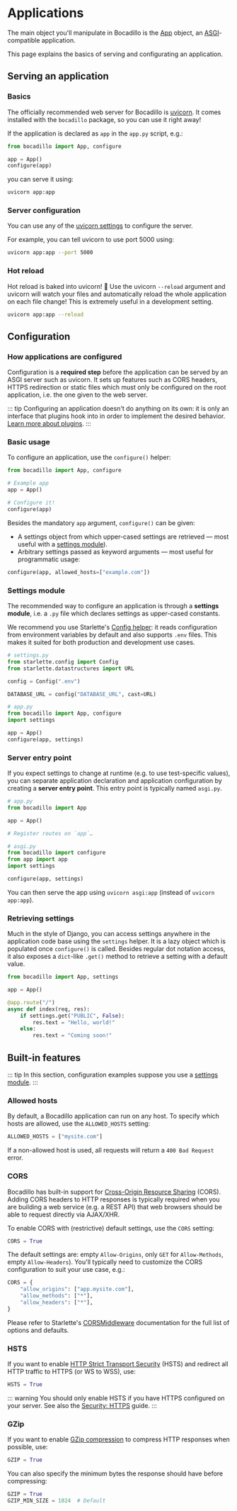 # Applications

The main object you'll manipulate in Bocadillo is the [App] object, an
[ASGI]-compatible application.

[app]: /api/applications.md#app

This page explains the basics of serving and configurating an application.

[asgi]: https://asgi.readthedocs.io

## Serving an application

### Basics

The officially recommended web server for Bocadillo is [uvicorn]. It comes installed with the `bocadillo` package, so you can use it right away!

[uvicorn]: https://www.uvicorn.org

If the application is declared as `app` in the `app.py` script, e.g.:

```python
from bocadillo import App, configure

app = App()
configure(app)
```

you can serve it using:

```bash
uvicorn app:app
```

### Server configuration

You can use any of the [uvicorn settings](https://www.uvicorn.org/settings/) to configure the server.

For example, you can tell uvicorn to use port 5000 using:

```bash
uvicorn app:app --port 5000
```

### Hot reload

Hot reload is baked into uvicorn! 🚀 Use the uvicorn `--reload` argument and uvicorn will watch your files and automatically reload the whole application on each file change! This is extremely useful in a development setting.

```bash
uvicorn app:app --reload
```

## Configuration

### How applications are configured

Configuration is a **required step** before the application can be served by an ASGI server such as uvicorn. It sets up features such as CORS headers, HTTPS redirection or static files which must only be configured on the root application, i.e. the one given to the web server.

::: tip
Configuring an application doesn't do anything on its own: it is only an interface that plugins hook into in order to implement the desired behavior. [Learn more about plugins](/guides/architecture/plugins.md).
:::

### Basic usage

To configure an application, use the `configure()` helper:

```python
from bocadillo import App, configure

# Example app
app = App()

# Configure it!
configure(app)
```

Besides the mandatory `app` argument, `configure()` can be given:

- A settings object from which upper-cased settings are retrieved — most useful with a [settings module](#settings-module)).
- Arbitrary settings passed as keyword arguments — most useful for programmatic usage:

```python
configure(app, allowed_hosts=["example.com"])
```

### Settings module

The recommended way to configure an application is through a **settings module**, i.e. a `.py` file which declares settings as upper-cased constants.

We recommend you use Starlette's [Config helper](https://www.starlette.io/config/): it reads configuration from environment variables by default and also supports `.env` files. This makes it suited for both production and development use cases.

```python
# settings.py
from starlette.config import Config
from starlette.datastructures import URL

config = Config(".env")

DATABASE_URL = config("DATABASE_URL", cast=URL)
```

```python
# app.py
from bocadillo import App, configure
import settings

app = App()
configure(app, settings)
```

### Server entry point

If you expect settings to change at runtime (e.g. to use test-specific values), you can separate application declaration and application configuration by creating a **server entry point**. This entry point is typically named `asgi.py`.

```python
# app.py
from bocadillo import App

app = App()

# Register routes on `app`…
```

```python
# asgi.py
from bocadillo import configure
from app import app
import settings

configure(app, settings)
```

You can then serve the app using `uvicorn asgi:app` (instead of `uvicorn app:app`).

### Retrieving settings

Much in the style of Django, you can access settings anywhere in the application code base using the `settings` helper. It is a lazy object which is populated once `configure()` is called. Besides regular dot notation access, it also exposes a `dict`-like `.get()` method to retrieve a setting with a default value.

```python
from bocadillo import App, settings

app = App()

@app.route("/")
async def index(req, res):
    if settings.get("PUBLIC", False):
        res.text = "Hello, world!"
    else:
        res.text = "Coming soon!"
```

## Built-in features

::: tip
In this section, configuration examples suppose you use a [settings module](#settings-module).
:::

### Allowed hosts

By default, a Bocadillo application can run on any host. To specify which hosts are allowed, use the `ALLOWED_HOSTS` setting:

```python
ALLOWED_HOSTS = ["mysite.com"]
```

If a non-allowed host is used, all requests will return a `400 Bad Request` error.

### CORS

Bocadillo has built-in support for [Cross-Origin Resource Sharing](https://developer.mozilla.org/en-US/docs/Web/HTTP/CORS) (CORS). Adding CORS headers to HTTP responses is typically required when you are building a web service (e.g. a REST API) that web browsers should be able to request directly via AJAX/XHR.

To enable CORS with (restrictive) default settings, use the `CORS` setting:

```python
CORS = True
```

The default settings are: empty `Allow-Origins`, only `GET` for `Allow-Methods`, empty `Allow-Headers`). You'll typically need to customize the CORS configuration to suit your use case, e.g.:

```python
CORS = {
    "allow_origins": ["app.mysite.com"],
    "allow_methods": ["*"],
    "allow_headers": ["*"],
}
```

Please refer to Starlette's [CORSMiddleware](https://www.starlette.io/middleware/#corsmiddleware) documentation for the full list of options and defaults.

### HSTS

If you want to enable [HTTP Strict Transport Security](https://developer.mozilla.org/en-US/docs/Web/HTTP/Headers/Strict-Transport-Security) (HSTS) and redirect all HTTP traffic to HTTPS (or WS to WSS), use:

```python
HSTS = True
```

::: warning
You should only enable HSTS if you have HTTPS configured on your server. See also the [Security: HTTPS](/discussions/security.md#https) guide.
:::

### GZip

If you want to enable [GZip compression](https://developer.mozilla.org/en-US/docs/Web/HTTP/Headers/Accept-Encoding#Directives) to compress HTTP responses when possible, use:

```python
GZIP = True
```

You can also specify the minimum bytes the response should have before compressing:

```python
GZIP = True
GZIP_MIN_SIZE = 1024  # Default
```
